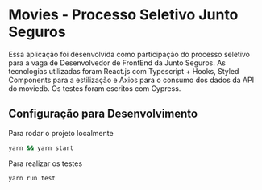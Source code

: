 # Movies - Processo Seletivo Junto Seguros

Essa aplicação foi desenvolvida como participação do processo seletivo para a vaga de Desenvolvedor de FrontEnd da Junto Seguros. As tecnologias utilizadas foram React.js com Typescript + Hooks, Styled Components para a estilização e Axios para o consumo dos dados da API do moviedb. Os testes foram escritos com Cypress.

## Configuração para Desenvolvimento

Para rodar o projeto localmente

```sh
yarn && yarn start
```

Para realizar os testes
```sh
yarn run test
``` 